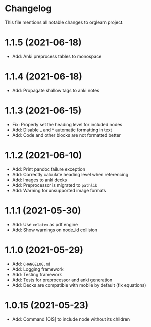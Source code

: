 # Changelog

This file mentions all notable changes to orglearn project.

# 1.1.5 (2021-06-18)

* Add: Anki preprocess tables to monospace

# 1.1.4 (2021-06-18)

* Add: Propagate shallow tags to anki notes

# 1.1.3 (2021-06-15)

* Fix: Properly set the heading level for included nodes
* Add: Disable _ and ^ automatic formatting in text
* Add: Code and other blocks are not formatted better

# 1.1.2 (2021-06-10)

* Add: Print pandoc failure exception
* Add: Correctly calculate heading level when referencing
* Add: Images to anki decks
* Add: Preprocessor is migrated to `pathlib`
* Add: Warning for unsupported image formats

# 1.1.1 (2021-05-30)

* Add: Use `xelatex` as pdf engine
* Add: Show warnings on node_id collision

# 1.1.0 (2021-05-29)

* Add: `CHANGELOG.md`
* Add: Logging framework
* Add: Testing framework
* Add: Tests for preprocessor and anki generation
* Add: Decks are compatible with mobile by default (fix equations)

# 1.0.15 (2021-05-23)

* Add: Command [OIS] to include node without its children
